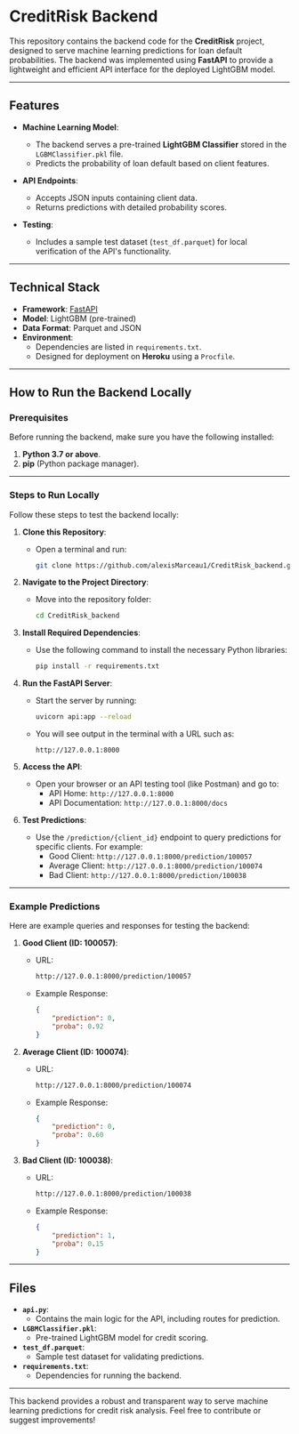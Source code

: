 # CreditRisk Backend

This repository contains the backend code for the **CreditRisk** project, designed to serve machine learning predictions for loan default probabilities. The backend was implemented using **FastAPI** to provide a lightweight and efficient API interface for the deployed LightGBM model.

---

## Features
- **Machine Learning Model**:
  - The backend serves a pre-trained **LightGBM Classifier** stored in the `LGBMClassifier.pkl` file.
  - Predicts the probability of loan default based on client features.

- **API Endpoints**:
  - Accepts JSON inputs containing client data.
  - Returns predictions with detailed probability scores.

- **Testing**:
  - Includes a sample test dataset (`test_df.parquet`) for local verification of the API's functionality.

---

## Technical Stack
- **Framework**: [FastAPI](https://fastapi.tiangolo.com/)
- **Model**: LightGBM (pre-trained)
- **Data Format**: Parquet and JSON
- **Environment**:
  - Dependencies are listed in `requirements.txt`.
  - Designed for deployment on **Heroku** using a `Procfile`.

---

## How to Run the Backend Locally

### Prerequisites
Before running the backend, make sure you have the following installed:
1. **Python 3.7 or above**.
2. **pip** (Python package manager).

---

### Steps to Run Locally
Follow these steps to test the backend locally:

1. **Clone this Repository**:
   - Open a terminal and run:
     ```bash
     git clone https://github.com/alexisMarceau1/CreditRisk_backend.git
     ```

2. **Navigate to the Project Directory**:
   - Move into the repository folder:
     ```bash
     cd CreditRisk_backend
     ```

3. **Install Required Dependencies**:
   - Use the following command to install the necessary Python libraries:
     ```bash
     pip install -r requirements.txt
     ```

4. **Run the FastAPI Server**:
   - Start the server by running:
     ```bash
     uvicorn api:app --reload
     ```
   - You will see output in the terminal with a URL such as:
     ```
     http://127.0.0.1:8000
     ```

5. **Access the API**:
   - Open your browser or an API testing tool (like Postman) and go to:
     - API Home: `http://127.0.0.1:8000`
     - API Documentation: `http://127.0.0.1:8000/docs`

6. **Test Predictions**:
   - Use the `/prediction/{client_id}` endpoint to query predictions for specific clients. For example:
     - Good Client: `http://127.0.0.1:8000/prediction/100057`
     - Average Client: `http://127.0.0.1:8000/prediction/100074`
     - Bad Client: `http://127.0.0.1:8000/prediction/100038`

---

### Example Predictions

Here are example queries and responses for testing the backend:

1. **Good Client (ID: 100057)**:
   - URL:
     ```bash
     http://127.0.0.1:8000/prediction/100057
     ```
   - Example Response:
     ```json
     {
         "prediction": 0,
         "proba": 0.92
     }
     ```

2. **Average Client (ID: 100074)**:
   - URL:
     ```bash
     http://127.0.0.1:8000/prediction/100074
     ```
   - Example Response:
     ```json
     {
         "prediction": 0,
         "proba": 0.60
     }
     ```

3. **Bad Client (ID: 100038)**:
   - URL:
     ```bash
     http://127.0.0.1:8000/prediction/100038
     ```
   - Example Response:
     ```json
     {
         "prediction": 1,
         "proba": 0.15
     }
     ```

---

## Files
- **`api.py`**:
  - Contains the main logic for the API, including routes for prediction.
- **`LGBMClassifier.pkl`**:
  - Pre-trained LightGBM model for credit scoring.
- **`test_df.parquet`**:
  - Sample test dataset for validating predictions.
- **`requirements.txt`**:
  - Dependencies for running the backend.

---

This backend provides a robust and transparent way to serve machine learning predictions for credit risk analysis. Feel free to contribute or suggest improvements!
